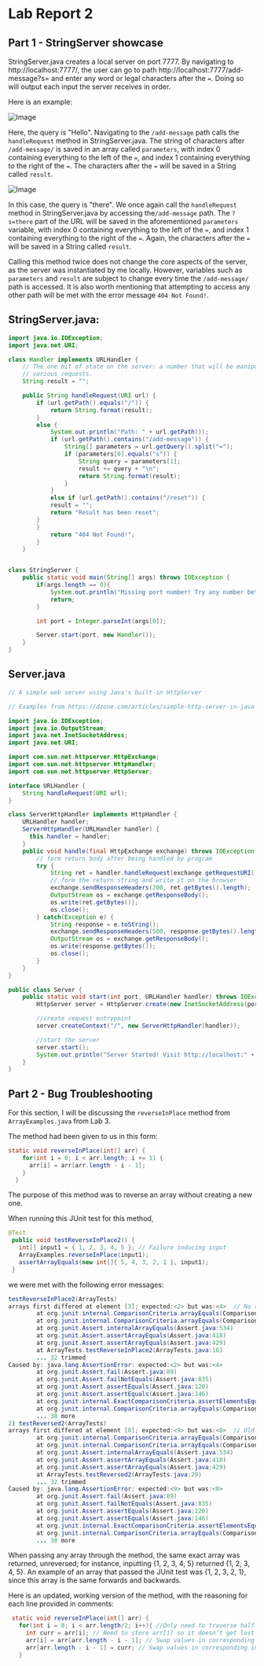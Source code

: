 # Lab Report 2

## Part 1 - StringServer showcase

StringServer.java creates a local server on port 7777. By navigating to http://localhost:7777/, the user can go to path http://localhost:7777/add-message?s= and enter any word or legal characters after the `=`. Doing so will output each input the server receives in order. 

Here is an example:

![Image](Hello.jpg)

Here, the query is "Hello". Navigating to the `/add-message` path calls the `handleRequest` method in StringServer.java. The string of characters after `/add-message/` is saved in an array called `parameters`, with index 0 containing everything to the left of the `=`, and index 1 containing everything to the right of the `=`. The characters after the `=` will be saved in a String called `result`. 

![Image](there.jpg)

In this case, the query is "there". We once again call the `handleRequest` method in StringServer.java by accessing the`/add-message` path. The `?s=there` part of the URL will be saved in the aforementioned `parameters` variable, with index 0 containing everything to the left of the `=`, and index 1 containing everything to the right of the `=`. Again, the characters after the `=` will be saved in a String called `result`. 

Calling this method twice does not change the core aspects of the server, as the server was instantiated by me locally. However, variables such as `parameters` and `result` are subject to change every time the `/add-message/` path is accessed. It is also worth mentioning that attempting to access any other path will be met with the error message `404 Not Found!`.

## StringServer.java:
```java
import java.io.IOException;
import java.net.URI;

class Handler implements URLHandler {
    // The one bit of state on the server: a number that will be manipulated by
    // various requests.
    String result = "";

    public String handleRequest(URI url) {
        if (url.getPath().equals("/")) {
            return String.format(result);
        } 
        else {
            System.out.println("Path: " + url.getPath());
            if (url.getPath().contains("/add-message")) {
                String[] parameters = url.getQuery().split("=");
                if (parameters[0].equals("s")) {
                    String query = parameters[1];
                    result += query + "\n";
                    return String.format(result);
                }
            }
            else if (url.getPath().contains("/reset")) {
            result = "";
            return "Result has been reset";  
        }
        }
            return "404 Not Found!";
        }
    }


class StringServer {
    public static void main(String[] args) throws IOException {
        if(args.length == 0){
            System.out.println("Missing port number! Try any number between 1024 to 49151");
            return;
        }

        int port = Integer.parseInt(args[0]);

        Server.start(port, new Handler());
    }
}
```

## Server.java
```java
// A simple web server using Java's built-in HttpServer

// Examples from https://dzone.com/articles/simple-http-server-in-java were useful references

import java.io.IOException;
import java.io.OutputStream;
import java.net.InetSocketAddress;
import java.net.URI;

import com.sun.net.httpserver.HttpExchange;
import com.sun.net.httpserver.HttpHandler;
import com.sun.net.httpserver.HttpServer;

interface URLHandler {
    String handleRequest(URI url);
}

class ServerHttpHandler implements HttpHandler {
    URLHandler handler;
    ServerHttpHandler(URLHandler handler) {
      this.handler = handler;
    }
    public void handle(final HttpExchange exchange) throws IOException {
        // form return body after being handled by program
        try {
            String ret = handler.handleRequest(exchange.getRequestURI());
            // form the return string and write it on the browser
            exchange.sendResponseHeaders(200, ret.getBytes().length);
            OutputStream os = exchange.getResponseBody();
            os.write(ret.getBytes());
            os.close();
        } catch(Exception e) {
            String response = e.toString();
            exchange.sendResponseHeaders(500, response.getBytes().length);
            OutputStream os = exchange.getResponseBody();
            os.write(response.getBytes());
            os.close();
        }
    }
}

public class Server {
    public static void start(int port, URLHandler handler) throws IOException {
        HttpServer server = HttpServer.create(new InetSocketAddress(port), 0);

        //create request entrypoint
        server.createContext("/", new ServerHttpHandler(handler));

        //start the server
        server.start();
        System.out.println("Server Started! Visit http://localhost:" + port + " to visit.");
    }
}
```

## Part 2 - Bug Troubleshooting

For this section, I will be discussing the `reverseInPlace` method from `ArrayExamples.java` from Lab 3.

The method had been given to us in this form:
```java
static void reverseInPlace(int[] arr) {
    for(int i = 0; i < arr.length; i += 1) {
      arr[i] = arr[arr.length - i - 1];
    }
  }
```
The purpose of this method was to reverse an array without creating a new one. 

When running this JUnit test for this method,
```java
@Test
 public void testReverseInPlace2() {
   int[] input1 = { 1, 2, 3, 4, 5 }; // Failure inducing input
   ArrayExamples.reverseInPlace(input1);
   assertArrayEquals(new int[]{ 5, 4, 3, 2, 1 }, input1);
 }
```
we were met with the following error messages:
```java
testReverseInPlace2(ArrayTests)
arrays first differed at element [3]; expected:<2> but was:<4>  // No reversal occurred
        at org.junit.internal.ComparisonCriteria.arrayEquals(ComparisonCriteria.java:78)
        at org.junit.internal.ComparisonCriteria.arrayEquals(ComparisonCriteria.java:28)
        at org.junit.Assert.internalArrayEquals(Assert.java:534)
        at org.junit.Assert.assertArrayEquals(Assert.java:418)
        at org.junit.Assert.assertArrayEquals(Assert.java:429)
        at ArrayTests.testReverseInPlace2(ArrayTests.java:16)
        ... 32 trimmed
Caused by: java.lang.AssertionError: expected:<2> but was:<4>
        at org.junit.Assert.fail(Assert.java:89)
        at org.junit.Assert.failNotEquals(Assert.java:835)
        at org.junit.Assert.assertEquals(Assert.java:120)
        at org.junit.Assert.assertEquals(Assert.java:146)
        at org.junit.internal.ExactComparisonCriteria.assertElementsEqual(ExactComparisonCriteria.java:8)
        at org.junit.internal.ComparisonCriteria.arrayEquals(ComparisonCriteria.java:76)
        ... 38 more
2) testReversed2(ArrayTests)
arrays first differed at element [0]; expected:<9> but was:<0>  // Old array was being returned instead of the new one
        at org.junit.internal.ComparisonCriteria.arrayEquals(ComparisonCriteria.java:78)
        at org.junit.internal.ComparisonCriteria.arrayEquals(ComparisonCriteria.java:28)
        at org.junit.Assert.internalArrayEquals(Assert.java:534)
        at org.junit.Assert.assertArrayEquals(Assert.java:418)
        at org.junit.Assert.assertArrayEquals(Assert.java:429)
        at ArrayTests.testReversed2(ArrayTests.java:29)
        ... 32 trimmed
Caused by: java.lang.AssertionError: expected:<9> but was:<0>
        at org.junit.Assert.fail(Assert.java:89)
        at org.junit.Assert.failNotEquals(Assert.java:835)
        at org.junit.Assert.assertEquals(Assert.java:120)
        at org.junit.Assert.assertEquals(Assert.java:146)
        at org.junit.internal.ExactComparisonCriteria.assertElementsEqual(ExactComparisonCriteria.java:8)
        at org.junit.internal.ComparisonCriteria.arrayEquals(ComparisonCriteria.java:76)
        ... 38 more
```

When passing any array through the method, the same exact array was returned, unreversed; for instance, inputting {1, 2, 3, 4, 5} returned {1, 2, 3, 4, 5}.
An example of an array that passed the JUnit test was {1, 2, 3, 2, 1}, since this array is the same forwards and backwards.

Here is an updated, working version of the method, with the reasoning for each line provided in comments:

```java
 static void reverseInPlace(int[] arr) {
   for(int i = 0; i < arr.length/2; i++){ //Only need to traverse half the list
     int curr = arr[i]; // Need to store arr[i] so it doesn’t get lost
     arr[i] = arr[arr.length - i - 1]; // Swap values in corresponding indices
     arr[arr.length - i - 1] = curr; // Swap values in corresponding indices
   }
```

